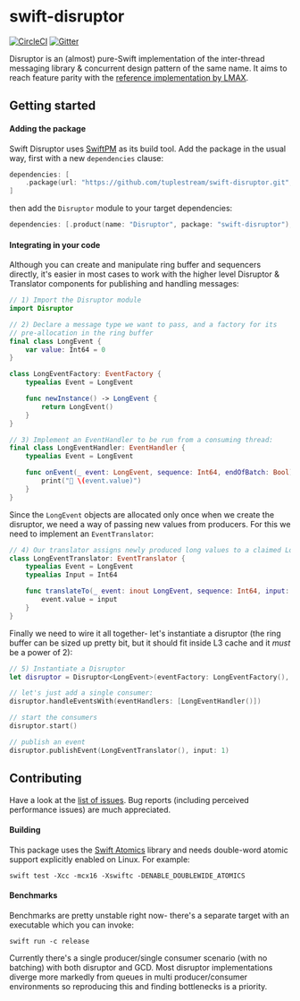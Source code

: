 # swift-disruptor

[![CircleCI](https://img.shields.io/circleci/build/github/tuplestream/swift-disruptor)](https://app.circleci.com/pipelines/github/tuplestream/swift-disruptor)
[![Gitter](https://badges.gitter.im/tuplestream/oss.svg)](https://gitter.im/tuplestream/oss?utm_source=badge&utm_medium=badge&utm_campaign=pr-badge)

Disruptor is an (almost) pure-Swift implementation of the inter-thread messaging library & concurrent design pattern of the same name. It aims to reach feature parity with the [reference implementation by LMAX](https://github.com/LMAX-Exchange/disruptor).

## Getting started

#### Adding the package

Swift Disruptor uses [SwiftPM](https://swift.org/package-manager/) as its build tool. Add the package in the usual way, first with a new `dependencies` clause:

```swift
dependencies: [
    .package(url: "https://github.com/tuplestream/swift-disruptor.git", from: "0.10.0")
]
```
then add the `Disruptor` module to your target dependencies:

```swift
dependencies: [.product(name: "Disruptor", package: "swift-disruptor"),]
```

#### Integrating in your code

Although you can create and manipulate ring buffer and sequencers directly, it's easier in most cases to work with the higher level Disruptor & Translator components for publishing and handling messages:

```swift
// 1) Import the Disruptor module
import Disruptor

// 2) Declare a message type we want to pass, and a factory for its
// pre-allocation in the ring buffer
final class LongEvent {
    var value: Int64 = 0
}

class LongEventFactory: EventFactory {
    typealias Event = LongEvent

    func newInstance() -> LongEvent {
        return LongEvent()
    }
}

// 3) Implement an EventHandler to be run from a consuming thread:
final class LongEventHandler: EventHandler {
    typealias Event = LongEvent

    func onEvent(_ event: LongEvent, sequence: Int64, endOfBatch: Bool) {
        print("🚀 \(event.value)")
    }
}
```

Since the `LongEvent` objects are allocated only once when we create the disruptor, we need a way of passing new values from producers. For this we need to implement an `EventTranslator`:

```swift
// 4) Our translator assigns newly produced long values to a claimed LongEvent from the ring buffer
class LongEventTranslator: EventTranslator {
    typealias Event = LongEvent
    typealias Input = Int64

    func translateTo(_ event: inout LongEvent, sequence: Int64, input: Int64) {
        event.value = input
    }
}
```

Finally we need to wire it all together- let's instantiate a disruptor (the ring buffer can be sized up pretty bit, but it should fit inside L3 cache and it _must_ be a power of 2):

```swift
// 5) Instantiate a Disruptor 
let disruptor = Disruptor<LongEvent>(eventFactory: LongEventFactory(), ringBufferSize: 512, producerType: .single)

// let's just add a single consumer:
disruptor.handleEventsWith(eventHandlers: [LongEventHandler()])

// start the consumers
disruptor.start()

// publish an event
disruptor.publishEvent(LongEventTranslator(), input: 1)
```

## Contributing

Have a look at the [list of issues](https://github.com/tuplestream/swift-disruptor/issues). Bug reports (including perceived performance issues) are much appreciated.

#### Building

This package uses the [Swift Atomics](https://github.com/apple/swift-atomics) library and needs double-word atomic support explicitly enabled on Linux. For example:

`swift test -Xcc -mcx16 -Xswiftc -DENABLE_DOUBLEWIDE_ATOMICS`

#### Benchmarks

Benchmarks are pretty unstable right now- there's a separate target with an executable which you can invoke:

`swift run -c release`

Currently there's a single producer/single consumer scenario (with no batching) with both disruptor and GCD. Most disruptor implementations diverge more markedly from queues in multi producer/consumer environments so reproducing this and finding bottlenecks is a priority.
